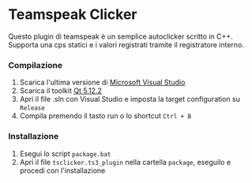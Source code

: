# Teamspeak Clicker

Questo plugin di teamspeak è un semplice autoclicker scritto in C++.
Supporta una cps statici e i valori registrati tramite il registratore interno.

### Compilazione

1. Scarica l'ultima versione di [Microsoft Visual Studio](https://visualstudio.microsoft.com/)
2. Scarica il toolkit [Qt 5.12.2](https://download.qt.io/archive/qt/5.12/5.12.2/)
3. Apri il file .sln con Visual Studio e imposta la target configuration su `Release`
4. Compila premendo il tasto run o lo shortcut `Ctrl + B`

### Installazione

1. Esegui lo script `package.bat`
2. Apri il file `tsclicker.ts3_plugin` nella cartella `package`, eseguilo e procedi con l'installazione

